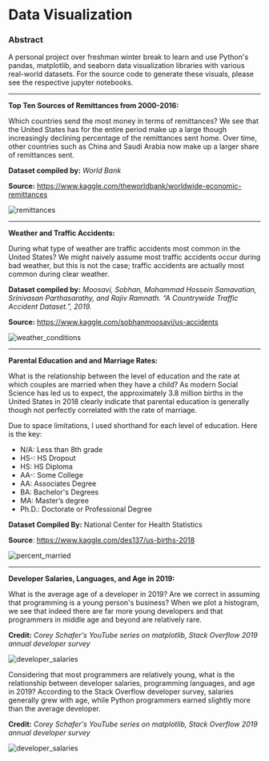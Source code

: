 # Data Visualization 

### Abstract 

A personal project over freshman winter break to learn and use Python's pandas, matplotlib, and seaborn data visualization libraries with various real-world datasets. For the source code to generate these visuals, please see the respective jupyter notebooks. 

___ 

**Top Ten Sources of Remittances from 2000-2016:**

Which countries send the most money in terms of remittances? We see that the United States has for the entire period make up a large though increasingly declining percentage of the remittances sent home. Over time, other countries such as China and Saudi Arabia now make up a larger share of remittances sent. 

**Dataset compiled by:** _World Bank_ 

**Source:** https://www.kaggle.com/theworldbank/worldwide-economic-remittances

![remittances](https://user-images.githubusercontent.com/58995473/72166388-668a3c80-33c9-11ea-96a8-62afcc85c862.png)

___

**Weather and Traffic Accidents:**

During what type of weather are traffic accidents most common in the United States? We might naively assume most traffic accidents occur during bad weather, but this is not the case; traffic accidents are actually most common during clear weather. 

**Dataset compiled by:** _Moosavi, Sobhan, Mohammad Hossein Samavatian, Srinivasan Parthasarathy, and Rajiv Ramnath. “A Countrywide Traffic Accident Dataset.”, 2019._

**Source:** https://www.kaggle.com/sobhanmoosavi/us-accidents

![weather_conditions](https://user-images.githubusercontent.com/58995473/72167510-87ec2800-33cb-11ea-81bb-52d64bf5f678.png)

___

**Parental Education and and Marriage Rates:**

What is the relationship between the level of education and the rate at which couples are married when they have a child? As modern Social Science has led us to expect, the approximately 3.8 million births in the United States in 2018 clearly indicate that parental education is generally though not perfectly correlated with the rate of marriage. 

Due to space limitations, I used shorthand for each level of education. Here is the key: 

+ N/A: Less than 8th grade
+ HS-: HS Dropout
+ HS: HS Diploma  
+ AA-: Some College
+ AA: Associates Degree
+ BA: Bachelor's Degrees
+ MA: Master’s degree
+ Ph.D.: Doctorate or Professional Degree

**Dataset Compiled By:** National Center for Health Statistics

**Source**: https://www.kaggle.com/des137/us-births-2018

![percent_married](https://user-images.githubusercontent.com/58995473/72205845-c5ae8680-3487-11ea-98bb-d49710ad9bf3.png)
___

**Developer Salaries, Languages, and Age in 2019:** 

What is the average age of a developer in 2019? Are we correct in assuming that programming is a young person's business? When we plot a histogram, we see that indeed there are far more young developers and that programmers in middle age and beyond are relatively rare. 

**Credit:** _Corey Schafer's YouTube series on matplotlib, Stack Overflow 2019 annual developer survey_

![developer_salaries](https://user-images.githubusercontent.com/58995473/71764091-84e0cb80-2ee3-11ea-9b55-86009127d5f8.png)

Considering that most programmers are relatively young, what is the relationship between developer salaries, programming languages, and age in 2019? According to the Stack Overflow developer survey, salaries generally grew with age, while Python programmers earned slightly more than the average developer. 

**Credit:** _Corey Schafer's YouTube series on matplotlib, Stack Overflow 2019 annual developer survey_

![developer_salaries](https://user-images.githubusercontent.com/58995473/71763714-519c3d80-2edf-11ea-9e1a-a0afadfe1fa9.png)
